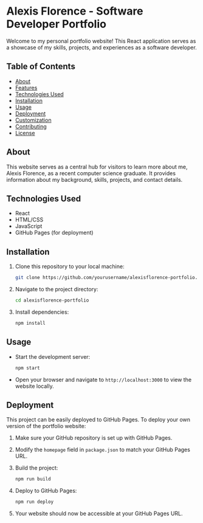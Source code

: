 # Alexis Florence - Software Developer Portfolio

Welcome to my personal portfolio website! This React application serves as a showcase of my skills, projects, and experiences as a software developer.

## Table of Contents

- [About](#about)
- [Features](#features)
- [Technologies Used](#technologies-used)
- [Installation](#installation)
- [Usage](#usage)
- [Deployment](#deployment)
- [Customization](#customization)
- [Contributing](#contributing)
- [License](#license)

## About

This website serves as a central hub for visitors to learn more about me, Alexis Florence, as a recent computer science graduate. It provides information about my background, skills, projects, and contact details.

## Technologies Used

- React
- HTML/CSS
- JavaScript
- GitHub Pages (for deployment)

## Installation

1. Clone this repository to your local machine:

   ```bash
   git clone https://github.com/yourusername/alexisflorence-portfolio.git

   ```

2. Navigate to the project directory:

   ```bash
   cd alexisflorence-portfolio
   ```

3. Install dependencies:

   ```bash
   npm install
   ```

## Usage

- Start the development server:

  ```bash
  npm start
  ```

- Open your browser and navigate to `http://localhost:3000` to view the website locally.

## Deployment

This project can be easily deployed to GitHub Pages. To deploy your own version of the portfolio website:

1. Make sure your GitHub repository is set up with GitHub Pages.
2. Modify the `homepage` field in `package.json` to match your GitHub Pages URL.
3. Build the project:

   ```bash
   npm run build
   ```

4. Deploy to GitHub Pages:

   ```bash
   npm run deploy
   ```

5. Your website should now be accessible at your GitHub Pages URL.

